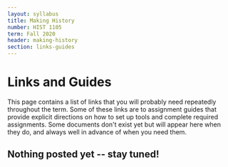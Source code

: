 ```yaml
---
layout: syllabus
title: Making History
number: HIST 1105
term: Fall 2020
header: making-history
section: links-guides
---
```


# Links and Guides
This page contains a list of links that you will probably need repeatedly throughout the term. Some of these links are to assignment guides that provide explicit directions on how to set up tools and complete required assignments. Some documents don't exist yet but will appear here when they do, and always well in advance of when you need them.

## Nothing posted yet -- stay tuned!
